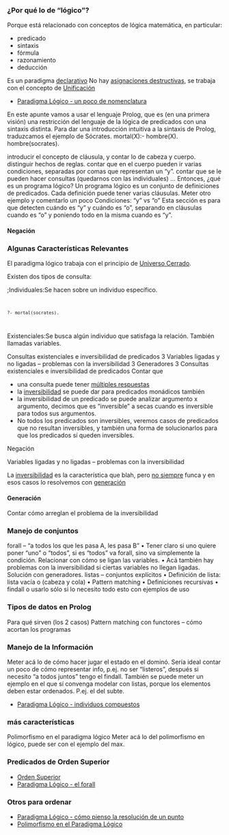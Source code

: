 ### ¿Por qué lo de “lógico”?

Porque está relacionado con conceptos de lógica matemática, en particular:

-   predicado
-   sintaxis
-   fórmula
-   razonamiento
-   deducción

Es un paradigma [declarativo](declaratividad.md) No hay [asignaciones destructivas](transparencia-referencial--efecto-de-lado-y-asignacion-destructiva.md), se trabaja con el concepto de [Unificación](unificacion.md)

-   [Paradigma Lógico - un poco de nomenclatura](paradigma-logico---un-poco-de-nomenclatura.md)

En este apunte vamos a usar el lenguaje Prolog, que es (en una primera visión) una restricción del lenguaje de la lógica de predicados con una sintaxis distinta. Para dar una introducción intuitiva a la sintaxis de Prolog, traduzcamos el ejemplo de Sócrates. mortal(X):- hombre(X). hombre(socrates).

introducir el concepto de cláusula, y contar lo de cabeza y cuerpo. distinguir hechos de reglas. contar que en el cuerpo pueden ir varias condiciones, separadas por comas que representan un “y”. contar que se le pueden hacer consultas (quedarnos con las individuales) … Entonces, ¿qué es un programa lógico? Un programa lógico es un conjunto de definiciones de predicados. Cada definición puede tener varias cláusulas. Meter otro ejemplo y comentarlo un poco Condiciones: “y” vs “o” Esta sección es para que detecten cuándo es “y” y cuándo es “o”, separando en cláusulas cuando es “o” y poniendo todo en la misma cuando es “y”.

#### Negación

### Algunas Características Relevantes

El paradigma lógico trabaja con el principio de [Universo Cerrado](universo-cerrado.md).

Existen dos tipos de consulta:

;Individuales:Se hacen sobre un individuo específico.<code>

    ?- mortal(socrates).

</code>

Existenciales:Se busca algún individuo que satisfaga la relación. También llamadas variables.  

Consultas existenciales e inversibilidad de predicados 3 Variables ligadas y no ligadas – problemas con la inversibilidad 3 Generadores 3 Consultas existenciales e inversibilidad de predicados Contar que

-   una consulta puede tener [múltiples respuestas](multiples-respuestas.md)
-   la [inversibilidad](paradigma-logico---inversibilidad.md) se puede dar para predicados monádicos también
-   la inversibilidad de un predicado se puede analizar argumento x argumento, decimos que es “inversible” a secas cuando es inversible para todos sus argumentos.
-   No todos los predicados son inversibles, veremos casos de predicados que no resultan inversibles, y también una forma de solucionarlos para que los predicados sí queden inversibles.

Negación

Variables ligadas y no ligadas – problemas con la inversibilidad

La [inversibilidad](paradigma-logico---inversibilidad.md) es la característica que blah, pero [no siempre](paradigma-logico---casos-de-no-inversibilidad.md) funca y en esos casos lo resolvemos con [generación](paradigma-logico---generacion.md)

#### Generación

Contar cómo arreglan el problema de la inversibilidad

### Manejo de conjuntos

forall – “a todos los que les pasa A, les pasa B” • Tener claro si uno quiere poner “uno” o “todos”, si es “todos” va forall, sino va simplemente la condición. Relacionar con cómo se ligan las variables. • Acá también hay problemas con la inversibilidad si ciertas variables no llegan ligadas. Solución con generadores. listas – conjuntos explícitos • Definición de lista: lista vacía o (cabeza y cola) • Pattern matching • Definiciones recursivas • findall o usarlo sólo si lo necesito todo esto con ejemplos de uso

### Tipos de datos en Prolog

Para qué sirven (los 2 casos) Pattern matching con functores – cómo acortan los programas

### Manejo de la Información

Meter acá lo de cómo hacer jugar el estado en el dominó. Sería ideal contar un poco de cómo representar info, p.ej. no ser “listeros”, después si necesito “a todos juntos” tengo el findall. También se puede meter un ejemplo en el que sí convenga modelar con listas, porque los elementos deben estar ordenados. P.ej. el del subte.

-   [Paradigma Lógico - individuos compuestos](paradigma-logico---individuos-compuestos.md)

### más características

Polimorfismo en el paradigma lógico Meter acá lo del polimorfismo en lógico, puede ser con el ejemplo del max.

### Predicados de Orden Superior

-   [Orden Superior](orden-superior.md)
-   [Paradigma Lógico - el forall](paradigma-logico---el-forall.md)

### Otros para ordenar

-   [Paradigma Lógico - cómo pienso la resolución de un punto](paradigma-logico---como-pienso-la-resolucion-de-un-punto.md)
-   [Polimorfismo en el Paradigma Lógico](polimorfismo-en-el-paradigma-logico.md)

